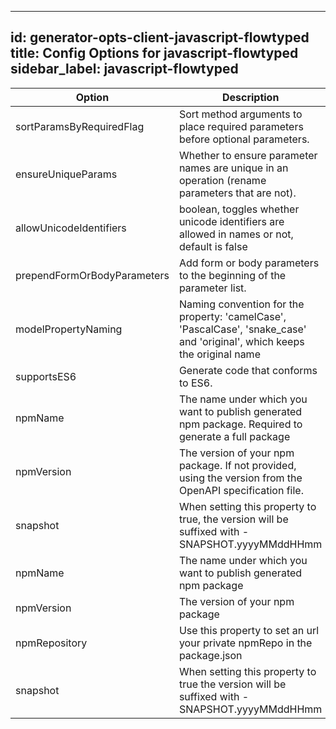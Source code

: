 
---
id: generator-opts-client-javascript-flowtyped
title: Config Options for javascript-flowtyped
sidebar_label: javascript-flowtyped
---

| Option | Description | Values | Default |
| ------ | ----------- | ------ | ------- |
|sortParamsByRequiredFlag|Sort method arguments to place required parameters before optional parameters.| |true|
|ensureUniqueParams|Whether to ensure parameter names are unique in an operation (rename parameters that are not).| |true|
|allowUnicodeIdentifiers|boolean, toggles whether unicode identifiers are allowed in names or not, default is false| |false|
|prependFormOrBodyParameters|Add form or body parameters to the beginning of the parameter list.| |false|
|modelPropertyNaming|Naming convention for the property: 'camelCase', 'PascalCase', 'snake_case' and 'original', which keeps the original name| |camelCase|
|supportsES6|Generate code that conforms to ES6.| |false|
|npmName|The name under which you want to publish generated npm package. Required to generate a full package| |null|
|npmVersion|The version of your npm package. If not provided, using the version from the OpenAPI specification file.| |null|
|snapshot|When setting this property to true, the version will be suffixed with -SNAPSHOT.yyyyMMddHHmm| |false|
|npmName|The name under which you want to publish generated npm package| |null|
|npmVersion|The version of your npm package| |null|
|npmRepository|Use this property to set an url your private npmRepo in the package.json| |null|
|snapshot|When setting this property to true the version will be suffixed with -SNAPSHOT.yyyyMMddHHmm| |false|
